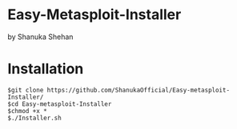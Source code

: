# Easy-Metasploit-Installer
by Shanuka Shehan
# Installation
```
$git clone https://github.com/ShanukaOfficial/Easy-metasploit-Installer/
$cd Easy-metasploit-Installer
$chmod +x *
$./Installer.sh
```








